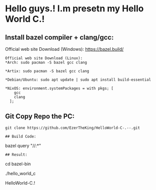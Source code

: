 # Hello guys.! l.m presetn my Hello World C.!

## Install bazel compiler + clang/gcc:

Official web site Download (Windows): https://bazel.build/

```
Official web site Download (Linux):
*Arch: sudo pacman -S bazel gcc clang

*Artix: sudo pacman -S bazel gcc clang

*Debian/Ubuntu: sudo apt update | sudo apt install build-essential

*NixOS: environment.systemPackages = with pkgs; [
    gcc
    clang
  ];
```

## Git Copy Repo the PC:
```
git clone https://github.com/EzerTheKing/HelloWorld-C-.--.git

## Build Code:
```
bazel query "//:*"
```
## Result:
```
cd bazel-bin

./hello_world_c

HelloWorld-C.!
```
